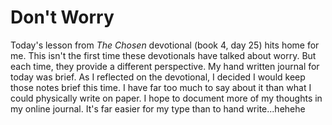 # Don't Worry

Today's lesson from *The Chosen* devotional (book 4, day 25) hits home for me. This isn't the first time these devotionals have talked about worry. But each time, they provide a different perspective. My hand written journal for today was brief. As I reflected on the devotional, I decided I would keep those notes brief this time. I have far too much to say about it than what I could physically write on paper. I hope to document more of my thoughts in my online journal. It's far easier for my type than to hand write...hehehe

